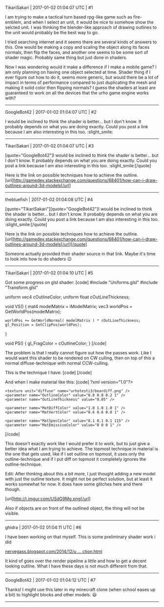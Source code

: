 TikariSakari | 2017-01-02 01:04:07 UTC | #1

I am trying to make a tactical turn based rpg-like game such as fire-emblem, and when I select an unit, it would be nice to somehow show the selcted unit. I was thinking the blender-like approach of drawing outlines to the unit would probably be the best way to go.

I tried searching internet and it seems there are several kinds of answers to this. One would be making a copy and scaling the object along its faces normals, then flip the faces, and another one seems to be some sort of shader magic. Probably same thing but just done in shaders.

Now I was wondering would it make a difference if I make a mobile game? I am only planning on having one object selected at time. Shader thing if I ever figure out how to do it, seems more generic, but would there be a lot of impact in terms of performance compared to just duplicating the mesh and making it solid color then flipping normals? I guess the shaders at least are guaranteed to work on all the devices that the urho game engine works with?

-------------------------

GoogleBot42 | 2017-01-02 01:04:07 UTC | #2

I would be inclined to think the shader is better... but I don't know.  It probably depends on what you are doing exactly.  Could you post a link because I am also interesting in this too.  :slight_smile:

-------------------------

TikariSakari | 2017-01-02 01:04:07 UTC | #3

[quote="GoogleBot42"]I would be inclined to think the shader is better... but I don't know.  It probably depends on what you are doing exactly.  Could you post a link because I am also interesting in this too.  :slight_smile:[/quote]

Here is the link on possible techniques how to achieve the outline. [url]http://gamedev.stackexchange.com/questions/68401/how-can-i-draw-outlines-around-3d-models[/url]

-------------------------

thebluefish | 2017-01-02 01:04:08 UTC | #4

[quote="TikariSakari"][quote="GoogleBot42"]I would be inclined to think the shader is better... but I don't know.  It probably depends on what you are doing exactly.  Could you post a link because I am also interesting in this too.  :slight_smile:[/quote]

Here is the link on possible techniques how to achieve the outline. [url]http://gamedev.stackexchange.com/questions/68401/how-can-i-draw-outlines-around-3d-models[/url][/quote]

Someone actually provided their shader source in that link. Maybe it's time to look into how to do shaders :wink:

-------------------------

TikariSakari | 2017-01-02 01:04:10 UTC | #5

Got some progress on glsl shader:
[code]
#include "Uniforms.glsl"
#include "Transform.glsl"

uniform vec4 cOutlineColor;
uniform float cOutLineThickness;


void VS()
{
    mat4 modelMatrix = iModelMatrix;
    vec3 worldPos = GetWorldPos(modelMatrix);

    worldPos += GetWorldNormal( modelMatrix ) * cOutLineThickness;
    gl_Position = GetClipPos(worldPos);
   
}

void PS()
{
    gl_FragColor = cOutlineColor;
}
[/code]

The problem is that I really cannot figure out how the passes work. Like I would want this shader to be rendered on CW culling, then on top of this a normal diffuse-technique with normal CCW-culling.

This is the technique I have:
[code]
<technique vs="Outline" ps="Outline" >
    <pass name="base" />
</technique>
[/code]

And when I make material like this:
[code]
?xml version="1.0"?>
<material>
	<cull value="cw" />
	<technique name="Techniques/Outline.xml" />
	<cull value="ccw" />
	<technique name="Techniques/Diff.xml" />

	<texture unit="diffuse" name="urhotesti3/beardiff.png" />
	<parameter name="OutlineColor" value="0.8 0.8 0.2 1" />
	<parameter name="OutLineThickness" value="0.05" />

	<parameter name="MatDiffColor" value="1.0 1.0 1.0 1" />
	<parameter name="MatVertColor" value="0.6 0.6 0.0 1" />
	
	<parameter name="MatSpecColor" value="0.1 0.1 0.1 115" />
	<parameter name="MatEmissiveColor" value="0 0 0 1" />
</material>
[/code]

This doesn't exactly work like I would prefer it to work, but to just give a better idea what I am trying to achieve. The topmost technique in material is the one that gets used, like if I set outline on topmost, it uses only the outline-technique and if I put diff on topmost it completely ignores the outline-technique.


Edit: After thinking about this a bit more, I just thought adding a new model with just the outline texture. It might not be perfect solution, but at least it works somewhat for now. It does have some glitches here and there though.

[url]http://i.imgur.com/USdG9Mg.png[/url]

Also if objects are on front of the outlined object, the thing will not be visible.

-------------------------

ghidra | 2017-01-02 01:04:11 UTC | #6

I have been working on that myself. This is some preliminary shader work i did

[nervegass.blogspot.com/2014/12/u ... ction.html](http://nervegass.blogspot.com/2014/12/urho-shaders-edge-detection.html)

It kind of goes over the render pipeline a little and how to get a decent looking outline. What I have these days is not much different from that.

-------------------------

GoogleBot42 | 2017-01-02 01:04:12 UTC | #7

Thanks!  I might use this later in my minecraft clone (when school eases up a bit) to highlight blocks and other models.   :smiley:

-------------------------

